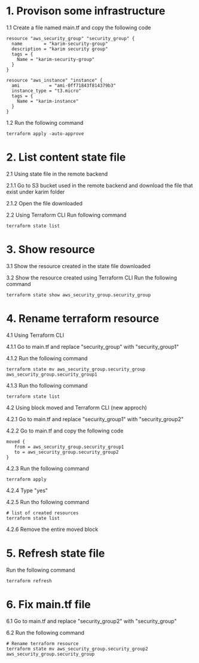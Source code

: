 # 1. Provison some infrastructure
1.1 Create a file named main.tf and copy the following code
```
resource "aws_security_group" "security_group" {
  name        = "karim-security-group"
  description = "karim security group"
  tags = {
    Name = "karim-security-group"
  }
}

resource "aws_instance" "instance" {
  ami           = "ami-0ff71843f814379b3"
  instance_type = "t3.micro"
  tags = {
    Name = "karim-instance"
  }
}
```
1.2 Run the following command
```
terraform apply -auto-approve
```

# 2. List content state file 
2.1 Using state file in the remote backend

2.1.1 Go to S3 bucket used in the remote backend and download the file that exist under karim folder

2.1.2 Open the file downloaded

2.2 Using Terraform CLI
Run following command
```
terraform state list
```

# 3. Show resource
3.1 Show the resource created in the state file downloaded

3.2 Show the resource created using Terraform CLI
Run the following command
```
terraform state show aws_security_group.security_group
```

# 4. Rename terraform resource
4.1 Using Terraform CLI 

4.1.1 Go to main.tf and replace "security_group" with "security_group1"

4.1.2 Run the following command   
```
terraform state mv aws_security_group.security_group aws_security_group.security_group1
```
4.1.3 Run tho following command
```
terraform state list
```

4.2 Using block moved and Terraform CLI (new approch)

4.2.1 Go to main.tf and replace "security_group1" with "security_group2"

4.2.2 Go to main.tf and copy the following code
```
moved {
   from = aws_security_group.security_group1
   to = aws_security_group.security_group2
}
```

4.2.3 Run the following command
```
terraform apply
```
4.2.4 Type "yes"

4.2.5 Run tho following command
```
# list of created resources
terraform state list
```
4.2.6 Remove the entire moved block

# 5. Refresh state file
Run the following command
```
terraform refresh
```

# 6. Fix main.tf file
6.1 Go to main.tf and replace "security_group2" with "security_group"

6.2 Run the following command   
```
# Rename terraform resource
terraform state mv aws_security_group.security_group2 aws_security_group.security_group
```